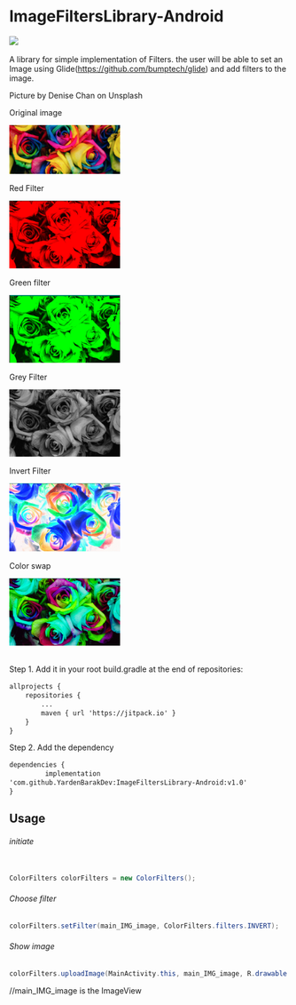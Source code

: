 # ImageFiltersLibrary-Android
[![](https://jitpack.io/v/YardenBarakDev/ImageFiltersLibrary-Android.svg)](https://jitpack.io/#YardenBarakDev/ImageFiltersLibrary-Android)


A library for simple implementation of Filters. the user will be able to set an Image using Glide(https://github.com/bumptech/glide) and add filters to the image.

Picture by Denise Chan on Unsplash

Original image


<img src= "Images/Original.png" width=200 wide =200>

Red Filter


<img src= "Images/Red.png" width=200 wide =200>


Green filter


<img src= "Images/Green.png" width=200 wide =200>


Grey Filter


<img src= "Images/Grey.png" width=200 wide =200>



Invert Filter


<img src= "Images/Invert.png" width=200 wide =200>



Color swap


<img src= "Images/Color swap.png" width=200 wide =200>

##
Step 1. Add it in your root build.gradle at the end of repositories:

	allprojects {
		repositories {
			...
			maven { url 'https://jitpack.io' }
		}
	}
 
  
Step 2. Add the dependency

	dependencies {
	         implementation 'com.github.YardenBarakDev:ImageFiltersLibrary-Android:v1.0'
	}
  
  
  ## Usage
  

  ###### initiate 
  
  ```java
  
ColorFilters colorFilters = new ColorFilters(); 
```

###### Choose filter

  ```java
colorFilters.setFilter(main_IMG_image, ColorFilters.filters.INVERT);
```

###### Show image

```java
colorFilters.uploadImage(MainActivity.this, main_IMG_image, R.drawable.image);
```
  //main_IMG_image is the ImageView 

